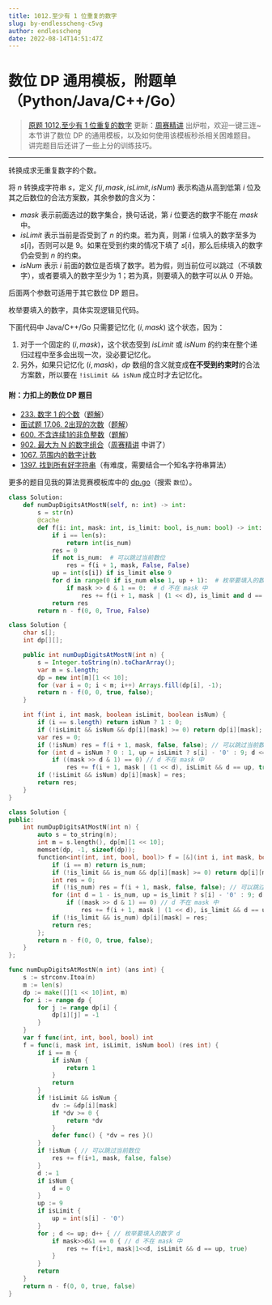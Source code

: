 ```yaml
---
title: 1012.至少有 1 位重复的数字
slug: by-endlesscheng-c5vg
author: endlesscheng
date: 2022-08-14T14:51:47Z
---
```

# 数位 DP 通用模板，附题单（Python/Java/C++/Go）
 
> [原题 1012.至少有 1 位重复的数字](https://leetcode.cn/problems/numbers-with-repeated-digits)
更新：[周赛精讲](https://www.bilibili.com/video/BV1rS4y1s721) 出炉啦，欢迎一键三连~
本节讲了数位 DP 的通用模板，以及如何使用该模板秒杀相关困难题目。
讲完题目后还讲了一些上分的训练技巧。
 
--- 

转换成求无重复数字的个数。

将 $n$ 转换成字符串 $s$，定义 $f(i,\textit{mask}, \textit{isLimit},\textit{isNum})$ 表示构造从高到低第 $i$ 位及其之后数位的合法方案数，其余参数的含义为：

- $\textit{mask}$ 表示前面选过的数字集合，换句话说，第 $i$ 位要选的数字不能在 $\textit{mask}$ 中。
- $\textit{isLimit}$ 表示当前是否受到了 $n$ 的约束。若为真，则第 $i$ 位填入的数字至多为 $s[i]$，否则可以是 $9$。如果在受到约束的情况下填了 $s[i]$，那么后续填入的数字仍会受到 $n$ 的约束。
- $\textit{isNum}$ 表示 $i$ 前面的数位是否填了数字。若为假，则当前位可以跳过（不填数字），或者要填入的数字至少为 $1$；若为真，则要填入的数字可以从 $0$ 开始。

后面两个参数可适用于其它数位 DP 题目。

枚举要填入的数字，具体实现逻辑见代码。

下面代码中 Java/C++/Go 只需要记忆化 $(i,\textit{mask})$ 这个状态，因为：

1. 对于一个固定的 $(i,\textit{mask})$，这个状态受到 $\textit{isLimit}$ 或 $\textit{isNum}$ 的约束在整个递归过程中至多会出现一次，没必要记忆化。
2. 另外，如果只记忆化 $(i,\textit{mask})$，$\textit{dp}$ 数组的含义就变成**在不受到约束时**的合法方案数，所以要在 `!isLimit && isNum` 成立时才去记忆化。

#### 附：力扣上的数位 DP 题目

- [233. 数字 1 的个数](https://leetcode.cn/problems/number-of-digit-one/)（[题解](https://leetcode.cn/problems/number-of-digit-one/solution/by-endlesscheng-h9ua/)）
- [面试题 17.06. 2出现的次数](https://leetcode.cn/problems/number-of-2s-in-range-lcci/)（[题解](https://leetcode.cn/problems/number-of-2s-in-range-lcci/solution/by-endlesscheng-x4mf/)）
- [600. 不含连续1的非负整数](https://leetcode.cn/problems/non-negative-integers-without-consecutive-ones/)（[题解](https://leetcode.cn/problems/non-negative-integers-without-consecutive-ones/solution/by-endlesscheng-1egu/)）
- [902. 最大为 N 的数字组合](https://leetcode.cn/problems/numbers-at-most-n-given-digit-set/)（[周赛精讲](https://www.bilibili.com/video/BV1rS4y1s721) 中讲了）
- [1067. 范围内的数字计数](https://leetcode.cn/problems/digit-count-in-range/)
- [1397. 找到所有好字符串](https://leetcode.cn/problems/find-all-good-strings/)（有难度，需要结合一个知名字符串算法）

更多的题目见我的算法竞赛模板库中的 [dp.go](https://github.com/EndlessCheng/codeforces-go/blob/master/copypasta/dp.go#L1731)（搜索 `数位`）。

```py [sol1-Python3]
class Solution:
    def numDupDigitsAtMostN(self, n: int) -> int:
        s = str(n)
        @cache
        def f(i: int, mask: int, is_limit: bool, is_num: bool) -> int:
            if i == len(s):
                return int(is_num)
            res = 0
            if not is_num:  # 可以跳过当前数位
                res = f(i + 1, mask, False, False)
            up = int(s[i]) if is_limit else 9
            for d in range(0 if is_num else 1, up + 1):  # 枚举要填入的数字 d
                if mask >> d & 1 == 0:  # d 不在 mask 中
                    res += f(i + 1, mask | (1 << d), is_limit and d == up, True)
            return res
        return n - f(0, 0, True, False)
```

```java [sol1-Java]
class Solution {
    char s[];
    int dp[][];

    public int numDupDigitsAtMostN(int n) {
        s = Integer.toString(n).toCharArray();
        var m = s.length;
        dp = new int[m][1 << 10];
        for (var i = 0; i < m; i++) Arrays.fill(dp[i], -1);
        return n - f(0, 0, true, false);
    }

    int f(int i, int mask, boolean isLimit, boolean isNum) {
        if (i == s.length) return isNum ? 1 : 0;
        if (!isLimit && isNum && dp[i][mask] >= 0) return dp[i][mask];
        var res = 0;
        if (!isNum) res = f(i + 1, mask, false, false); // 可以跳过当前数位
        for (int d = isNum ? 0 : 1, up = isLimit ? s[i] - '0' : 9; d <= up; ++d) // 枚举要填入的数字 d
            if ((mask >> d & 1) == 0) // d 不在 mask 中
                res += f(i + 1, mask | (1 << d), isLimit && d == up, true);
        if (!isLimit && isNum) dp[i][mask] = res;
        return res;
    }
}
```

```cpp [sol1-C++]
class Solution {
public:
    int numDupDigitsAtMostN(int n) {
        auto s = to_string(n);
        int m = s.length(), dp[m][1 << 10];
        memset(dp, -1, sizeof(dp));
        function<int(int, int, bool, bool)> f = [&](int i, int mask, bool is_limit, bool is_num) -> int {
            if (i == m) return is_num;
            if (!is_limit && is_num && dp[i][mask] >= 0) return dp[i][mask];
            int res = 0;
            if (!is_num) res = f(i + 1, mask, false, false); // 可以跳过当前数位
            for (int d = 1 - is_num, up = is_limit ? s[i] - '0' : 9; d <= up; ++d) // 枚举要填入的数字 d
                if ((mask >> d & 1) == 0) // d 不在 mask 中
                    res += f(i + 1, mask | (1 << d), is_limit && d == up, true);
            if (!is_limit && is_num) dp[i][mask] = res;
            return res;
        };
        return n - f(0, 0, true, false);
    }
};
```

```go [sol1-Go]
func numDupDigitsAtMostN(n int) (ans int) {
	s := strconv.Itoa(n)
	m := len(s)
	dp := make([][1 << 10]int, m)
	for i := range dp {
		for j := range dp[i] {
			dp[i][j] = -1
		}
	}
	var f func(int, int, bool, bool) int
	f = func(i, mask int, isLimit, isNum bool) (res int) {
		if i == m {
			if isNum {
				return 1
			}
			return
		}
		if !isLimit && isNum {
			dv := &dp[i][mask]
			if *dv >= 0 {
				return *dv
			}
			defer func() { *dv = res }()
		}
		if !isNum { // 可以跳过当前数位
			res += f(i+1, mask, false, false)
		}
		d := 1
		if isNum {
			d = 0
		}
		up := 9
		if isLimit {
			up = int(s[i] - '0')
		}
		for ; d <= up; d++ { // 枚举要填入的数字 d
			if mask>>d&1 == 0 { // d 不在 mask 中
				res += f(i+1, mask|1<<d, isLimit && d == up, true)
			}
		}
		return
	}
	return n - f(0, 0, true, false)
}
```

